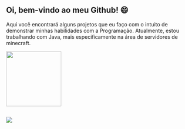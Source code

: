 ## Oi, bem-vindo ao meu Github! 😄
Aqui você encontrará alguns projetos que eu faço com o intuito de demonstrar minhas habilidades com a Programação. Atualmente, estou trabalhando com Java, mais especificamente na área de servidores de minecraft.

 <div>
  <a href="https://github.com/alwaysdarkk">
  <img height="150em" src="https://github-readme-stats.vercel.app/api?username=alwaysdarkk&show_icons=true&theme=dracula&include_all_commits=true&count_private=true"/>
</div>
 
 ##
 
<div> 
  <a href="https://discord.com/users/1090326921306447974" target="_blank"><img src="https://img.shields.io/badge/Discord-7289DA?style=for-the-badge&logo=discord&logoColor=white" target="_blank"></a>
</div>
